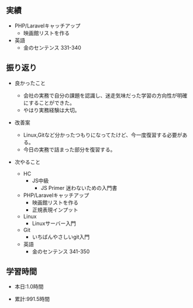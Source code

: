 ## 実績
  - PHP/Laravelキャッチアップ
    - 映画館リストを作る
  - 英語
    - 金のセンテンス 331-340


## 振り返り
- 良かったこと
  - 会社の実務で自分の課題を認識し、迷走気味だった学習の方向性が明確にすることができた。
  - やはり実務経験は大切。
- 改善案
  - Linux,Gitなど分かったつもりになってたけど、今一度復習する必要がある。
  - 今日の実務で詰まった部分を復習する。

- 次やること
  - HC
    - JS中級
      - JS Primer 迷わないための入門書
  - PHP/Laravelキャッチアップ
    - 映画館リストを作る
    - 正規表現インプット
  - Linux
    - Linuxサーバー入門
  - Git
    - いちばんやさしいgit入門
  - 英語
    - 金のセンテンス 341-350

## 学習時間
- 本日:1.0時間

- 累計:991.5時間